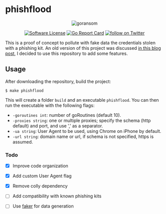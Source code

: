 # phishflood

<p align="center">
  <img alt="goransom" src="https://github.com/andpalmier/raw=true" />
  <p align="center">
    <a href="https://github.com/andpalmier/phishflood/blob/main/LICENSE"><img alt="Software License" src="https://img.shields.io/badge/license-GPL3-brightgreen.svg?style=flat-square"></a>
    <a href="https://goreportcard.com/report/github.com/andpalmier/phishflood"><img alt="Go Report Card" src="https://goreportcard.com/badge/github.com/andpalmier/phishflood?style=flat-square"></a>
    <a href="https://twitter.com/intent/follow?screen_name=andpalmier"><img src="https://img.shields.io/twitter/follow/andpalmier?style=social&logo=twitter" alt="follow on Twitter"></a>
  </p>
</p>


This is a proof of concept to pollute with fake data the credentials stolen with a phishing kit. An old version of this project was discussed [in this blog post](https://andpalmier.github.io/flooding-phishing-kits/), I decided to use this repository to add some features.

## Usage

After downloading the repository, build the project:

```
$ make phishflood
```

This will create a folder `build` and an executable `phishflood`. You can then run the executable with the following flags:

- `-goroutines int`: number of goRoutines (default 10).
- `-proxies string`: one or multiple proxies; specify the schema (http default) and port, and use ',' as a separator.
- `-ua string`: User Agent to be used, using Chrome on iPhone by default.
- `-url string`: domain name or url, if schema is not specified, https is assumed.

### Todo

- [x] Improve code organization
- [x] Add custom User Agent flag
- [x] Remove colly dependency
- [ ] Add compatibility with known phishing kits
- [ ] Use [faker](https://github.com/bxcodec/faker) for data generation

